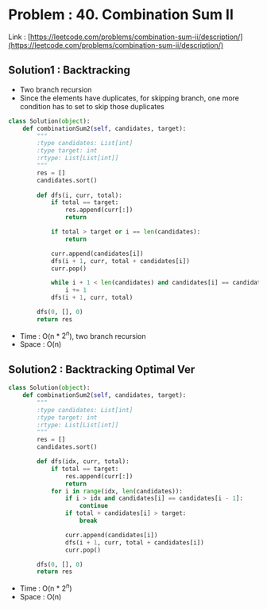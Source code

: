 # Problem : 40. Combination Sum II
Link : [https://leetcode.com/problems/combination-sum-ii/description/](https://leetcode.com/problems/combination-sum-ii/description/)

## Solution1 : Backtracking
- Two branch recursion
- Since the elements have duplicates, for skipping branch, one more condition has to set to skip those duplicates
```python
class Solution(object):
    def combinationSum2(self, candidates, target):
        """
        :type candidates: List[int]
        :type target: int
        :rtype: List[List[int]]
        """
        res = []
        candidates.sort()
        
        def dfs(i, curr, total):
            if total == target:
                res.append(curr[:])
                return

            if total > target or i == len(candidates):
                return

            curr.append(candidates[i])
            dfs(i + 1, curr, total + candidates[i])
            curr.pop()

            while i + 1 < len(candidates) and candidates[i] == candidates[i + 1]:
                i += 1
            dfs(i + 1, curr, total)

        dfs(0, [], 0)
        return res
```
- Time : O(n * $2^n$), two branch recursion
- Space : O(n)

## Solution2 : Backtracking Optimal Ver
```python
class Solution(object):
    def combinationSum2(self, candidates, target):
        """
        :type candidates: List[int]
        :type target: int
        :rtype: List[List[int]]
        """
        res = []
        candidates.sort()

        def dfs(idx, curr, total):
            if total == target:
                res.append(curr[:])
                return
            for i in range(idx, len(candidates)):
                if i > idx and candidates[i] == candidates[i - 1]:
                    continue
                if total + candidates[i] > target:
                    break

                curr.append(candidates[i])
                dfs(i + 1, curr, total + candidates[i])
                curr.pop()

        dfs(0, [], 0)
        return res
```
- Time : O(n * $2^n$)
- Space : O(n)
